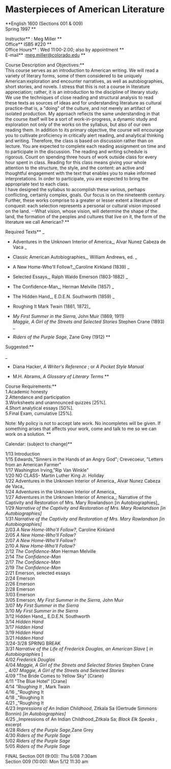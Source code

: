 # Masterpieces of American Literature

**English 1600 (Sections 001 & 009)  
Spring 1997 **

Instructor** : Meg Miller **  
Office** ISB5 #220 **  
Office Hours** : Wed 11:00-2:00; also by appointment **  
E-mail** :meg.miller@colorado.edu **

Course Description and Objectives:**  
This course serves as an introduction to American writing. We will read a
variety of literary forms, some of them considered to be uniquely
American:exploration and encounter narratives, as well as autobiographies,
short stories, and novels. I stress that this is not a course in literature
appreciation; rather, it is an introduction to the discipline of literary
study. We use the techniques of close reading and structural analysis to read
these texts as sources of ideas and for understanding literature as cultural
practice-that is, a  "doing" of the culture, and not merely an artifact of
isolated production. My approach reflects the same understanding in that the
course itself will be a sort of work-in-progress, a dynamic study and
exploration not only of the works on the syllabus, but also of our own reading
them. In addition to its primary objective, the course will encourage you to
cultivate proficiency in critically alert reading, and analytical thinking and
writing. Therefore, the class is based on discussion rather than on lecture.
You are expected to complete each reading assignment on time and to
participate in the discussion. The reading and writing schedule is rigorous.
Count on spending three hours of work outside class for every hour spent in
class. Reading for this class means giving your whole attention to the
structure, the style, and the content: an active and thoughtful engagement
with the text that enables you to make informed interpretations. In order to
participate, you are expected to bring the appropriate text to each class.  
I have designed the syllabus to accomplish these various, perhaps conflicting,
certainly complex, goals. Our focus is on the nineteenth century. Further,
these works comprise to a greater or lesser extent a literature of conquest:
each selection represents a personal or cultural vision imposed on the land.
--What vision, whose vision, will determine the shape of the land, the
formation of the peoples and cultures that live on it, the form of the
literature we call American? **

Required Texts** _

  * Adventures in the Unknown Interior of America_, Alvar Nunez Cabeza de Vaca _  

  * Classic American Autobiographies_, William Andrews, ed. _  

  * A New Home-Who'll Follow?_,Caroline Kirkland (1839) _  

  * Selected Essays_, Ralph Waldo Emerson (1803-1882) _  

  * The Confidence-Man_, Herman Melville (1857) _  

  * The Hidden Hand_, E.D.E.N. Southworth (1859) _  

  * Roughing It Mark Twain (1861, 1872)_  

  * _My First Summer in the Sierra_, John Muir (1869, 1911)  
_Maggie, A Girl of the Streets and Selected Stories_ Stephen Crane (1893) _  

  * _Riders of the Purple Sage_, Zane Grey (1912) **

Suggested:**

_

  * Diana Hacker, _A Writer's Reference_ ; or _A Pocket Style Manual_  

  * M.H. Abrams, _A Glossary of Literary Terms_ **

  
Course Requirements:**  
1.Academic honesty  
2.Attendance and participation  
3.Worksheets and unannounced quizzes [25%].  
4.Short analytical essays [50%].  
5.Final Exam, cumulative [25%].

Note: My policy is not to accept late work. No incompletes will be given. If
something arises that affects your work, come and talk to me so we can work on
a solution. **

Calendar: (subject to change)**

1/13  Introduction  
1/15 Edwards,"Sinners in the Hands of an Angry God"; Crevecoeur, "Letters from
an American Farmer"  
1/17 Washington Irving,"Rip Van Winkle"  
1/20 NO CLASS- Martin Luther King Jr. Holiday  
1/22  Adventures in the Unknown Interior of America_ Alvar Nunez Cabeza de
Vaca_  
1/24  Adventures in the Unknown Interior of America_  
1/27  Adventures in the Unknown Interior of America_; Narrative of the
Captivity and Restoration of Mrs. Mary Rowlandson [in Autobiographies]_  
1/29  _Narrative of the Captivity and Restoration of Mrs. Mary Rowlandson [in
Autobiographies]_  
1/31   _Narrative of the Captivity and Restoration of Mrs. Mary Rowlandson [in
Autobiographies]_  
2/03   _A New Home-Who'll Follow?_, Caroline Kirkland  
2/05   _A New Home-Who'll Follow?_  
2/07   _A New Home-Who'll Follow?_  
2/10   _A New Home-Who'll Follow?_  
2/12   _The Confidence-Man_ Herman Melville  
2/14   _The Confidence-Man_  
2/17   _The Confidence-Man_  
2/19   _The Confidence-Man_  
2/21  Emerson, selected essays  
2/24 Emerson  
2/26 Emerson  
2/28 Emerson  
3/03 Emerson  
3/05 Emerson; _My First Summer in the Sierra_, John Muir  
3/07   _My First Summer in the Sierra_  
3/10   _My First Summer in the Sierra_  
3/12   Hidden Hand_, E.D.E.N. Southworth  
3/14  _Hidden Hand_  
3/17   _Hidden Hand_  
3/19   _Hidden Hand_  
3/21   _Hidden Hand_  
3/24-3/28   SPRING BREAK  
3/31  _Narrative of the Life of Frederick Douglas, an American Slave_ [ _in
Autobiographies_ ]  
4/02  _Frederick Douglas_  
4/04   _Maggie, A Girl of the Streets and Selected Stories_ Stephen Crane  
_ 4/07   _Maggie, A Girl of the Streets and Selected Stories_  
4/09  "The Bride Comes to Yellow Sky" [Crane}  
4/11 "The Blue Hotel" [Crane]  
4/14  _"Roughing It_ , Mark Twain  
4/16  _"Roughing It  
4/18   _"Roughing It  
4/21   _"Roughing It  
4/23   _Impressions of An Indian Childhood_, Zitkala Sa (Gertrude Simmons
Bonnin) _[in Autobiographies]_  
4/25   _Impressions of An Indian Childhood_Zitkala Sa; _Black Elk Speaks_ ,
excerpt  
4/28  _Riders of the Purple Sage_,Zane Grey  
4/30   _Riders of the Purple Sage_  
5/02   _Riders of the Purple Sage_  
5/05   _Riders of the Purple Sage_

FINAL Section 001 (9:00): Thu 5/08 7:30am  
Section 009 (10:00): Mon 5/12 11:30 am


